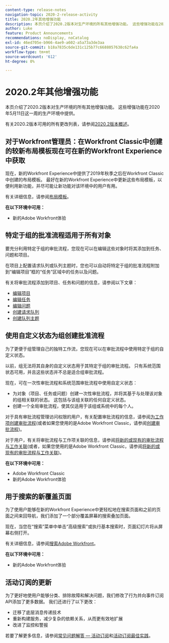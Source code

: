```yaml
---
content-type: release-notes
navigation-topic: 2020-2-release-activity
title: 2020.2年其他增强功能
description: 本页介绍了2020.2版本对生产环境的所有其他增强功能。 这些增强功能在2020年5月11日这一周的生产环境中提供。
author: Luke
feature: Product Announcements
recommendations: noDisplay, noCatalog
exl-id: 46ed705e-b966-4ae9-a602-a5a73a3de3aa
source-git-commit: b18a7835c6de131c125b77c6688057638c62fa4a
workflow-type: tm+mt
source-wordcount: '612'
ht-degree: 0%

---
```


# 2020.2年其他增强功能

本页介绍了2020.2版本对生产环境的所有其他增强功能。 这些增强功能在2020年5月11日这一周的生产环境中提供。

有关2020.2版本可用的所有更改列表，请参阅[2020.2版本概述](../../../product-announcements/product-releases/2020.2.-release-activity/2020-2-release-overview.md)。

## 对于Workfront管理员：在Workfront Classic中创建的较新布局模板现在可在新的Workfront Experience中获取

现在，新的Workfront Experience中提供了2019年秋季之后在Workfront Classic中创建的布局模板。 最好在新的Workfront Experience中更新这些布局模板，以便利用新功能，并尽可能让新功能对该环境中的用户有用。

有关详细信息，请参阅[布局模板](../../../administration-and-setup/customize-workfront/use-layout-templates/use-layout-templates-customize-ui.md)。

**在以下环境中可用：**

* 新的Adobe Workfront体验

## 特定于组的批准流程适用于所有对象

要充分利用特定于组的审批流程，您现在可以在编辑这些对象时将其添加到任务、问题和项目。

在项目上配置请求队列或队列主题时，您也可以自动将特定于组的批准流程附加到“编辑项目”框的“任务”区域中的任务以及问题。

有关将审批流程添加到项目、任务和问题的信息，请参阅以下文章：

* [编辑项目](../../../manage-work/projects/manage-projects/edit-projects.md)
* [编辑任务](../../../manage-work/tasks/manage-tasks/edit-tasks.md)
* [编辑问题](../../../manage-work/issues/manage-issues/edit-issues.md)
* [创建请求队列](../../../manage-work/requests/create-and-manage-request-queues/create-request-queue.md)
* [创建队列主题](../../../manage-work/requests/create-and-manage-request-queues/create-queue-topics.md)

## 使用自定义状态为组创建批准流程

为了更便于组管理自己的独特工作流，您现在可以在审批流程中使用特定于组的自定义状态。

以前，组无法将其自身的自定义状态用于其特定于组的审批流程。 只有系统范围状态可用，并且这些状态并不总是适合组审批流程。

现在，可在一次性审批流程和系统范围审批流程中使用自定义状态：

* 为对象（项目、任务或问题）创建一次性审批流程，并将其基于与处理该对象的组相关联的状态。 这包括与该组关联的任何自定义状态。
* 创建一个全局审批流程，使其仅适用于该组或系统中的每个人。

对于具有审批流程管理访问权限的用户，有关配置审批流程的信息，请参阅[为工作项创建审批流程](../../../administration-and-setup/customize-workfront/configure-approval-milestone-processes/create-approval-processes.md)(或者如果您使用的是Adobe Workfront Classic，请参阅[创建审批流程](https://experienceleague.adobe.com/en/docs/workfront/using/home))。

对于用户，有关将审批流程与工作项关联的信息，请参阅[将新的或现有的审批流程与工作关联](../../../review-and-approve-work/manage-approvals/associate-approval-with-work.md)(或者，如果您使用的是Adobe Workfront Classic，请参阅[将新的或现有的审批流程与工作关联](https://experienceleague.adobe.com/en/docs/workfront/using/home))。

**在以下环境中可用：**

* Adobe Workfront Classic
* 新的Adobe Workfront体验

## 用于搜索的新覆盖页面

为了使用户能够在新的Workfront Experience中更轻松地在搜索页面和之前的页面之间来回导航，我们添加了一个部分覆盖屏幕的搜索叠加页面。

现在，当您在“搜索”菜单中单击“高级搜索”或执行基本搜索时，页面幻灯片将从屏幕右侧打开。

有关详细信息，请参阅[搜索Adobe Workfront](../../../workfront-basics/navigate-workfront/search/search-workfront.md)。

**在以下环境中可用：**

* 新的Adobe Workfront体验

## 活动订阅的更新

为了更好地使用户能够分类、排除故障和解决问题，我们修改了行为并向事件订阅API添加了更多数据。 我们还进行了以下更改：

* 迁移了底层消息传递技术
* 重新构建服务，减少复杂的依赖关系，从而更有效地扩展
* 改进了监控和警报

若要了解更多信息，请参阅[常见问题解答 — 活动订阅](../../../wf-api/general/event-subs-faq.md)和[活动订阅最佳实践](../../../wf-api/general/event-sub-best-practice.md)。

